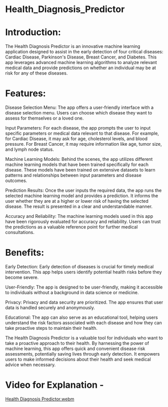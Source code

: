 # Health_Diagnosis_Predictor

# Introduction:
The Health Diagnosis Predictor is an innovative machine learning application designed to assist in the early detection of four critical diseases: Cardiac Disease, Parkinson's Disease, Breast Cancer, and Diabetes. This app leverages advanced machine learning algorithms to analyze relevant medical data and provide predictions on whether an individual may be at risk for any of these diseases.

# Features:

Disease Selection Menu: The app offers a user-friendly interface with a disease selection menu. Users can choose which disease they want to assess for themselves or a loved one.

Input Parameters: For each disease, the app prompts the user to input specific parameters or medical data relevant to that disease. For example, for Cardiac Disease, it may ask for age, cholesterol levels, and blood pressure. For Breast Cancer, it may require information like age, tumor size, and lymph node status.

Machine Learning Models: Behind the scenes, the app utilizes different machine learning models that have been trained specifically for each disease. These models have been trained on extensive datasets to learn patterns and relationships between input parameters and disease outcomes.

Prediction Results: Once the user inputs the required data, the app runs the selected machine learning model and provides a prediction. It informs the user whether they are at a higher or lower risk of having the selected disease. The result is presented in a clear and understandable manner.

Accuracy and Reliability: The machine learning models used in this app have been rigorously evaluated for accuracy and reliability. Users can trust the predictions as a valuable reference point for further medical consultations.

# Benefits:

Early Detection: Early detection of diseases is crucial for timely medical intervention. This app helps users identify potential health risks before they become severe.

User-Friendly: The app is designed to be user-friendly, making it accessible to individuals without a background in data science or medicine.

Privacy: Privacy and data security are prioritized. The app ensures that user data is handled securely and anonymously.

Educational: The app can also serve as an educational tool, helping users understand the risk factors associated with each disease and how they can take proactive steps to maintain their health.

The Health Diagnosis Predictor is a valuable tool for individuals who want to take a proactive approach to their health. By harnessing the power of machine learning, this app offers quick and convenient disease risk assessments, potentially saving lives through early detection. It empowers users to make informed decisions about their health and seek medical advice when necessary.

# Video for Explanation -
[Health Diagnosis Predictor.webm](https://github.com/ParvSoni/Health_Diagnosis_Predictor/assets/123165567/0e48ce65-39c4-416b-8901-5c1d335b6849)
